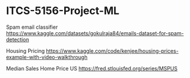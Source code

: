 # ITCS-5156-Project-ML

Spam email classifier
https://www.kaggle.com/datasets/gokulraja84/emails-dataset-for-spam-detection

Housing Pricing
https://www.kaggle.com/code/kenjee/housing-prices-example-with-video-walkthrough

Median Sales Home Price US
https://fred.stlouisfed.org/series/MSPUS
